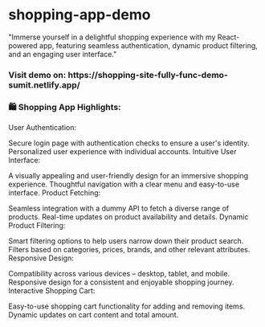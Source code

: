 # shopping-app-demo
"Immerse yourself in a delightful shopping experience with my React-powered app, featuring seamless authentication, dynamic product filtering, and an engaging user interface."
<h3>Visit demo on: https://shopping-site-fully-func-demo-sumit.netlify.app/ </h3>
<h3>🛍️ Shopping App Highlights:</h3>

User Authentication:

Secure login page with authentication checks to ensure a user's identity.
Personalized user experience with individual accounts.
Intuitive User Interface:

A visually appealing and user-friendly design for an immersive shopping experience.
Thoughtful navigation with a clear menu and easy-to-use interface.
Product Fetching:

Seamless integration with a dummy API to fetch a diverse range of products.
Real-time updates on product availability and details.
Dynamic Product Filtering:

Smart filtering options to help users narrow down their product search.
Filters based on categories, prices, brands, and other relevant attributes.
Responsive Design:

Compatibility across various devices – desktop, tablet, and mobile.
Responsive design for a consistent and enjoyable shopping journey.
Interactive Shopping Cart:

Easy-to-use shopping cart functionality for adding and removing items.
Dynamic updates on cart content and total amount.
